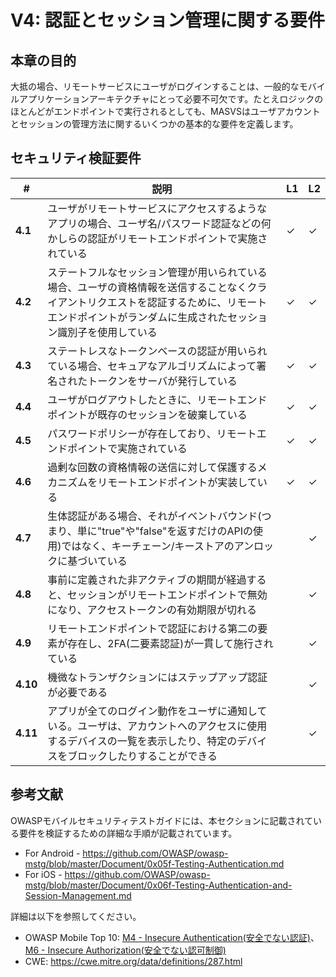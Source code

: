 # V4: 認証とセッション管理に関する要件

## 本章の目的

大抵の場合、リモートサービスにユーザがログインすることは、一般的なモバイルアプリケーションアーキテクチャにとって必要不可欠です。たとえロジックのほとんどがエンドポイントで実行されるとしても、MASVSはユーザアカウントとセッションの管理方法に関するいくつかの基本的な要件を定義します。

## セキュリティ検証要件

| # | 説明 | L1 | L2 |
| --- | --- | --- | --- |
| **4.1** | ユーザがリモートサービスにアクセスするようなアプリの場合、ユーザ名/パスワード認証などの何かしらの認証がリモートエンドポイントで実施されている | ✓ | ✓ |
| **4.2** | ステートフルなセッション管理が用いられている場合、ユーザの資格情報を送信することなくクライアントリクエストを認証するために、リモートエンドポイントがランダムに生成されたセッション識別子を使用している  | ✓ | ✓ |
| **4.3** | ステートレスなトークンベースの認証が用いられている場合、セキュアなアルゴリズムによって署名されたトークンをサーバが発行している | ✓ | ✓ |
| **4.4** | ユーザがログアウトしたときに、リモートエンドポイントが既存のセッションを破棄している | ✓ | ✓ |
| **4.5** | パスワードポリシーが存在しており、リモートエンドポイントで実施されている | ✓ | ✓ |
| **4.6** | 過剰な回数の資格情報の送信に対して保護するメカニズムをリモートエンドポイントが実装している | ✓ | ✓ |
| **4.7** | 生体認証がある場合、それがイベントバウンド(つまり、単に"true"や"false"を返すだけのAPIの使用)ではなく、キーチェーン/キーストアのアンロックに基づいている |   | ✓ |
| **4.8** | 事前に定義された非アクティブの期間が経過すると、セッションがリモートエンドポイントで無効になり、アクセストークンの有効期限が切れる |   | ✓ |
| **4.9** | リモートエンドポイントで認証における第二の要素が存在し、2FA(二要素認証)が一貫して施行されている |   | ✓ |
| **4.10** | 機微なトランザクションにはステップアップ認証が必要である |   | ✓ |
| **4.11** | アプリが全てのログイン動作をユーザに通知している。ユーザは、アカウントへのアクセスに使用するデバイスの一覧を表示したり、特定のデバイスをブロックしたりすることができる |  | ✓ |

## 参考文献

OWASPモバイルセキュリティテストガイドには、本セクションに記載されている要件を検証するための詳細な手順が記載されています。

- For Android - https://github.com/OWASP/owasp-mstg/blob/master/Document/0x05f-Testing-Authentication.md
- For iOS - https://github.com/OWASP/owasp-mstg/blob/master/Document/0x06f-Testing-Authentication-and-Session-Management.md

詳細は以下を参照してください。

- OWASP Mobile Top 10: [M4 - Insecure Authentication(安全でない認証)](https://www.owasp.org/index.php/Mobile_Top_10_2016-M4-Insecure_Authentication)、[M6 - Insecure Authorization(安全でない認可制御)](https://www.owasp.org/index.php/Mobile_Top_10_2016-M6-Insecure_Authorization)
- CWE:  https://cwe.mitre.org/data/definitions/287.html
